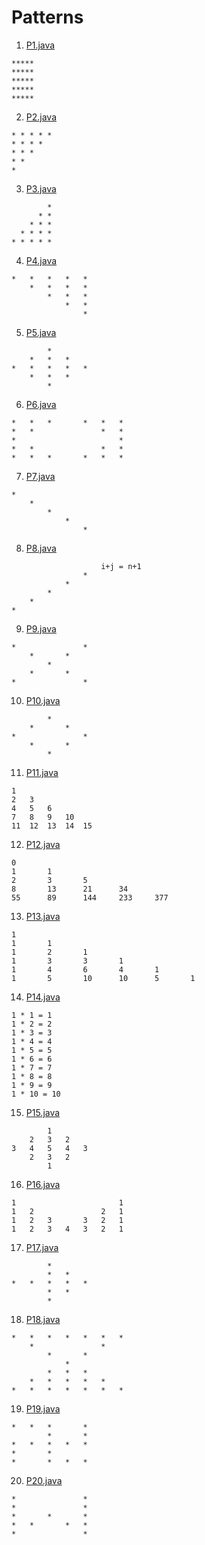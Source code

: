 # Patterns



1.  [P1.java](P1.java)
```text
*****
*****
*****
*****
*****
```

2. [P2.java](P2.java)
```text
* * * * *
* * * *
* * *
* *
*
```

3. [P3.java](P3.java)
```text
        *
      * *
    * * *
  * * * *
* * * * *
```

4. [P4.java](P4.java)
```text
*	*	*	*	*
	*	*	*	*
		*	*	*
			*	*
				*
```

5. [P5.java](P5.java)
```text
		*
	*	*	*
*	*	*	*	*
	*	*	*
		*
```

6. [P6.java](P6.java)
```text
*	*	*		*	*	*
*	*				*	*
*						*
*	*				*	*
*	*	*		*	*	*
```

7. [P7.java](P7.java)
```text
*
	*
		*
			*
				*
```

8. [P8.java](P8.java) 
```text
                    i+j = n+1
				*
			*
		*
	*
*
```

9. [P9.java](P9.java)
```text
*				*
	*		*
		*
	*		*
*				*
```

10. [P10.java](P10.java)
```text
		*
	*		*
*				*
	*		*
		*

```

11. [P11.java](P11.java)
```text
1
2	3
4	5	6
7	8	9	10
11	12	13	14	15
```

12. [P12.java](P12.java)
```text
0
1		1
2		3		5
8		13  	21		34
55		89		144		233		377
```

13. [P13.java](P13.java)
```text
1		
1		1		
1		2		1		
1		3		3		1		
1		4		6		4		1		
1		5		10		10		5		1	
```

14. [P14.java](P14.java)
```text
1 * 1 = 1
1 * 2 = 2
1 * 3 = 3
1 * 4 = 4
1 * 5 = 5
1 * 6 = 6
1 * 7 = 7
1 * 8 = 8
1 * 9 = 9
1 * 10 = 10	
```

15. [P15.java](P15.java)
```text
		1
	2	3	2
3	4	5	4	3
	2	3	2
		1	
```

16. [P16.java](P16.java)
```text
1						1
1	2				2	1
1	2	3		3	2	1
1	2	3	4	3	2	1
```

17. [P17.java](P17.java)
```text
		*
		*	*
*	*	*	*	*
		*	*
		*
```

18. [P18.java](P18.java)
```text
*	*	*	*	*	*	*
	*				*
		*		*
			*
		*	*	*
	*	*	*	*	*
*	*	*	*	*	*	*
```

19. [P19.java](P19.java)
```text
*	*	*		*
		*		*
*	*	*	*	*
*		*
*		*	*	*
```

20. [P20.java](P20.java)
```text
*				*
*				*
*		*		*
*	*		*	*
*				*
```








